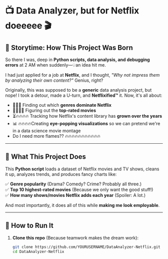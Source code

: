 # 📺 Data Analyzer, but for Netflix doeeeee 🎬  

## **🎤 Storytime: How This Project Was Born**  

So there I was, deep in **Python scripts, data analysis, and debugging errors** at 2 AM when suddenly—💡an idea hit me.  

I had just applied for a job at **Netflix**, and I thought, *"Why not impress them by analyzing their own content?"* Genius, right?  

Originally, this was supposed to be a **generic** data analysis project, but nope! I took a detour, made a U-turn, and **Netflixified™** it. Now, it's all about:  

- 🍿🔥🔥 Finding out which **genres dominate Netflix**  
- 🎥🔥🔥🔥 Figuring out the **top-rated movies**  
- ⏳🔥🔥🔥🔥 Tracking how Netflix's content library has **grown over the years**  
- 📊 🔥🔥🔥🔥Creating **eye-popping visualizations** so we can pretend we're in a data science movie montage
- Do I need more flames?? 🔥🔥🔥🔥🔥🔥🔥🔥🔥🔥🔥

---

## **🔧 What This Project Does**
This **Python script** loads a dataset of Netflix movies and TV shows, cleans it up, analyzes trends, and produces fancy charts like:  

✅ **Genre popularity** (Drama? Comedy? Crime? Probably all three.)  
✅ **Top 10 highest-rated movies** (Because we only want the good stuff!)  
✅ **How many shows/movies Netflix adds each year** (Spoiler: A lot.)  

And most importantly, it does all of this while **making me look employable**.  

---

## **📜 How to Run It**
1. **Clone this repo** (Because teamwork makes the dream work):  
   ```bash
   git clone https://github.com/YOURUSERNAME/DataAnalyzer-Netflix.git
   cd DataAnalyzer-Netflix

